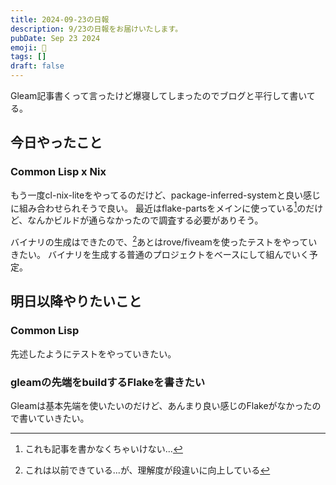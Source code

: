 ```yaml
---
title: 2024-09-23の日報
description: 9/23の日報をお届けいたします。
pubDate: Sep 23 2024
emoji: 🦊
tags: []
draft: false
---
```


Gleam記事書くって言ったけど爆寝してしまったのでブログと平行して書いてる。

## 今日やったこと

### Common Lisp x Nix

もう一度cl-nix-liteをやってるのだけど、package-inferred-systemと良い感じに組み合わせられそうで良い。
最近はflake-partsをメインに使っている[^1]のだけど、なんかビルドが通らなかったので調査する必要がありそう。

バイナリの生成はできたので、[^2]あとはrove/fiveamを使ったテストをやっていきたい。
バイナリを生成する普通のプロジェクトをベースにして組んでいく予定。

## 明日以降やりたいこと

### Common Lisp

先述したようにテストをやっていきたい。

### gleamの先端をbuildするFlakeを書きたい

Gleamは基本先端を使いたいのだけど、あんまり良い感じのFlakeがなかったので書いていきたい。

[^1]: これも記事を書かなくちゃいけない...

[^2]: これは以前できている...が、理解度が段違いに向上している
